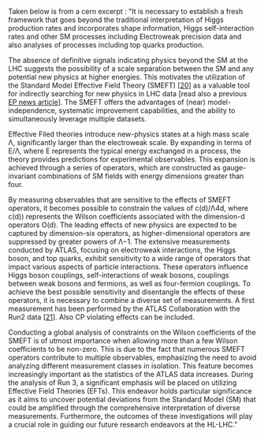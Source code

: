 Taken below is from a cern excerpt :
"It is necessary to establish a fresh framework that goes beyond the traditional interpretation of Higgs production rates and incorporates shape information, Higgs self-interaction rates and other SM processes including Electroweak precision data and also analyses of processes including top quarks production.

The absence of definitive signals indicating physics beyond the SM at the LHC suggests the possibility of a scale separation between the SM and any potential new physics at higher energies. This motivates the utilization of the Standard Model Effective Field Theory (SMEFT) [[20](https://arxiv.org/abs/1706.08945)] as a valuable tool for indirectly searching for new physics in LHC data [read also a previous [EP news article](https://ep-news.web.cern.ch/content/lhc-takes-smeft-challenge)]. The SMEFT offers the advantages of (near) model-independence, systematic improvement capabilities, and the ability to simultaneously leverage multiple datasets.

Effective Filed theories introduce new-physics states at a high mass scale Λ, significantly larger than the electroweak scale. By expanding in terms of E/Λ, where E represents the typical energy exchanged in a process, the theory provides predictions for experimental observables. This expansion is achieved through a series of operators, which are constructed as gauge-invariant combinations of SM fields with energy dimensions greater than four.

By measuring observables that are sensitive to the effects of SMEFT operators, it becomes possible to constrain the values of c(d)/Λ4d, where c(d)) represents the Wilson coefficients associated with the dimension-d operators O(d). The leading effects of new physics are expected to be captured by dimension-six operators, as higher-dimensional operators are suppressed by greater powers of Λ−1. The extensive measurements conducted by ATLAS, focusing on electroweak interactions, the Higgs boson, and top quarks, exhibit sensitivity to a wide range of operators that impact various aspects of particle interactions. These operators influence Higgs boson couplings, self-interactions of weak bosons, couplings between weak bosons and fermions, as well as four-fermion couplings. To achieve the best possible sensitivity and disentangle the effects of these operators, it is necessary to combine a diverse set of measurements. A first measurement has been performed by the ATLAS Collaboration with the Run2 data [[21](https://cds.cern.ch/record/2816369/files/ATL-PHYS-PUB-2022-037.pdf)]. Also CP violating effects can be included.

Conducting a global analysis of constraints on the Wilson coefficients of the SMEFT is of utmost importance when allowing more than a few Wilson coefficients to be non-zero. This is due to the fact that numerous SMEFT operators contribute to multiple observables, emphasizing the need to avoid analyzing different measurement classes in isolation. This feature becomes increasingly important as the statistics of the ATLAS data increases. During the analysis of Run 3, a significant emphasis will be placed on utilizing Effective Field Theories (EFTs). This endeavor holds particular significance as it aims to uncover potential deviations from the Standard Model (SM) that could be amplified through the comprehensive interpretation of diverse measurements. Furthermore, the outcomes of these investigations will play a crucial role in guiding our future research endeavors at the HL-LHC."

